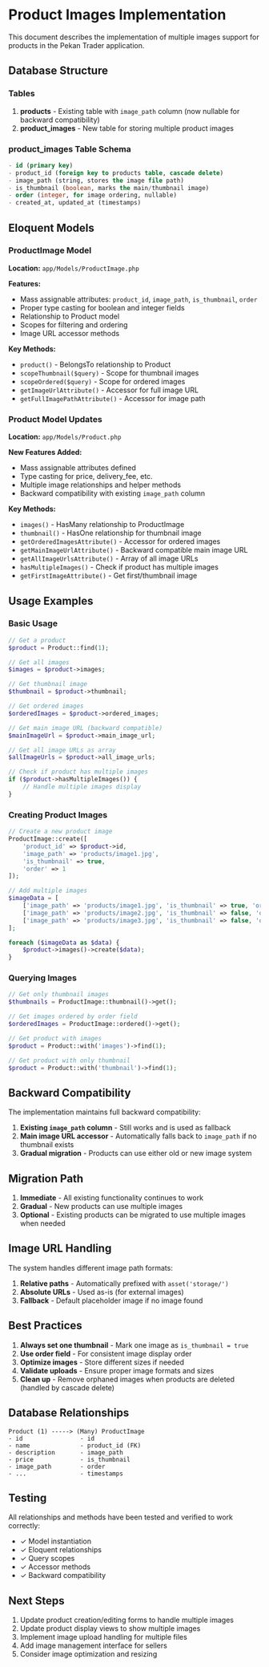 # Product Images Implementation

This document describes the implementation of multiple images support for products in the Pekan Trader application.

## Database Structure

### Tables

1. **products** - Existing table with `image_path` column (now nullable for backward compatibility)
2. **product_images** - New table for storing multiple product images

### product_images Table Schema

```sql
- id (primary key)
- product_id (foreign key to products table, cascade delete)
- image_path (string, stores the image file path)
- is_thumbnail (boolean, marks the main/thumbnail image)
- order (integer, for image ordering, nullable)
- created_at, updated_at (timestamps)
```

## Eloquent Models

### ProductImage Model

**Location:** `app/Models/ProductImage.php`

**Features:**
- Mass assignable attributes: `product_id`, `image_path`, `is_thumbnail`, `order`
- Proper type casting for boolean and integer fields
- Relationship to Product model
- Scopes for filtering and ordering
- Image URL accessor methods

**Key Methods:**
- `product()` - BelongsTo relationship to Product
- `scopeThumbnail($query)` - Scope for thumbnail images
- `scopeOrdered($query)` - Scope for ordered images
- `getImageUrlAttribute()` - Accessor for full image URL
- `getFullImagePathAttribute()` - Accessor for image path

### Product Model Updates

**Location:** `app/Models/Product.php`

**New Features Added:**
- Mass assignable attributes defined
- Type casting for price, delivery_fee, etc.
- Multiple image relationships and helper methods
- Backward compatibility with existing `image_path` column

**Key Methods:**
- `images()` - HasMany relationship to ProductImage
- `thumbnail()` - HasOne relationship for thumbnail image
- `getOrderedImagesAttribute()` - Accessor for ordered images
- `getMainImageUrlAttribute()` - Backward compatible main image URL
- `getAllImageUrlsAttribute()` - Array of all image URLs
- `hasMultipleImages()` - Check if product has multiple images
- `getFirstImageAttribute()` - Get first/thumbnail image

## Usage Examples

### Basic Usage

```php
// Get a product
$product = Product::find(1);

// Get all images
$images = $product->images;

// Get thumbnail image
$thumbnail = $product->thumbnail;

// Get ordered images
$orderedImages = $product->ordered_images;

// Get main image URL (backward compatible)
$mainImageUrl = $product->main_image_url;

// Get all image URLs as array
$allImageUrls = $product->all_image_urls;

// Check if product has multiple images
if ($product->hasMultipleImages()) {
    // Handle multiple images display
}
```

### Creating Product Images

```php
// Create a new product image
ProductImage::create([
    'product_id' => $product->id,
    'image_path' => 'products/image1.jpg',
    'is_thumbnail' => true,
    'order' => 1
]);

// Add multiple images
$imageData = [
    ['image_path' => 'products/image1.jpg', 'is_thumbnail' => true, 'order' => 1],
    ['image_path' => 'products/image2.jpg', 'is_thumbnail' => false, 'order' => 2],
    ['image_path' => 'products/image3.jpg', 'is_thumbnail' => false, 'order' => 3],
];

foreach ($imageData as $data) {
    $product->images()->create($data);
}
```

### Querying Images

```php
// Get only thumbnail images
$thumbnails = ProductImage::thumbnail()->get();

// Get images ordered by order field
$orderedImages = ProductImage::ordered()->get();

// Get product with images
$product = Product::with('images')->find(1);

// Get product with only thumbnail
$product = Product::with('thumbnail')->find(1);
```

## Backward Compatibility

The implementation maintains full backward compatibility:

1. **Existing `image_path` column** - Still works and is used as fallback
2. **Main image URL accessor** - Automatically falls back to `image_path` if no thumbnail exists
3. **Gradual migration** - Products can use either old or new image system

## Migration Path

1. **Immediate** - All existing functionality continues to work
2. **Gradual** - New products can use multiple images
3. **Optional** - Existing products can be migrated to use multiple images when needed

## Image URL Handling

The system handles different image path formats:

1. **Relative paths** - Automatically prefixed with `asset('storage/')`
2. **Absolute URLs** - Used as-is (for external images)
3. **Fallback** - Default placeholder image if no image found

## Best Practices

1. **Always set one thumbnail** - Mark one image as `is_thumbnail = true`
2. **Use order field** - For consistent image display order
3. **Optimize images** - Store different sizes if needed
4. **Validate uploads** - Ensure proper image formats and sizes
5. **Clean up** - Remove orphaned images when products are deleted (handled by cascade delete)

## Database Relationships

```
Product (1) -----> (Many) ProductImage
- id                - id
- name              - product_id (FK)
- description       - image_path
- price             - is_thumbnail
- image_path        - order
- ...               - timestamps
```

## Testing

All relationships and methods have been tested and verified to work correctly:
- ✓ Model instantiation
- ✓ Eloquent relationships
- ✓ Query scopes
- ✓ Accessor methods
- ✓ Backward compatibility

## Next Steps

1. Update product creation/editing forms to handle multiple images
2. Update product display views to show multiple images
3. Implement image upload handling for multiple files
4. Add image management interface for sellers
5. Consider image optimization and resizing
